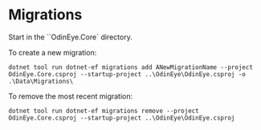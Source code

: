 # Migrations

Start in the ``OdinEye.Core` directory.

To create a new migration:

```
dotnet tool run dotnet-ef migrations add ANewMigrationName --project OdinEye.Core.csproj --startup-project ..\OdinEye\OdinEye.csproj -o .\Data\Migrations\
```

To remove the most recent migration:

```
dotnet tool run dotnet-ef migrations remove --project OdinEye.Core.csproj --startup-project ..\OdinEye\OdinEye.csproj
```